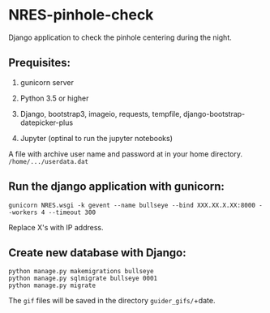 # NRES-pinhole-check

Django application to check the pinhole centering during the night.

## Prequisites:

1. gunicorn server

2. Python 3.5 or higher

3. Django, bootstrap3, imageio, requests, tempfile, django-bootstrap-datepicker-plus

4. Jupyter (optinal to run the jupyter notebooks)

A file with archive user name and password at in your home directory. `/home/.../userdata.dat`

## Run the django application with gunicorn:

`gunicorn NRES.wsgi -k gevent --name bullseye --bind XXX.XX.X.XX:8000 --workers 4 --timeout 300`

Replace X's with IP address.




## Create new database with Django:

```
python manage.py makemigrations bullseye
python manage.py sqlmigrate bullseye 0001
python manage.py migrate
```
The `gif` files will be saved in the directory `guider_gifs/`+date.


